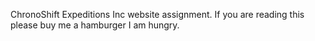 ChronoShift Expeditions Inc website assignment. If you are reading this please buy me a hamburger I am hungry.